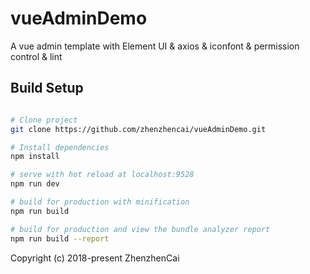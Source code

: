 # vueAdminDemo

A vue admin template with Element UI & axios & iconfont & permission control & lint

## Build Setup

``` bash

# Clone project
git clone https://github.com/zhenzhencai/vueAdminDemo.git

# Install dependencies
npm install

# serve with hot reload at localhost:9528
npm run dev

# build for production with minification
npm run build

# build for production and view the bundle analyzer report
npm run build --report
```


Copyright (c) 2018-present ZhenzhenCai
